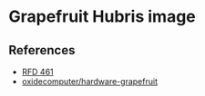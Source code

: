 # Grapefruit Hubris image

## References

- [RFD 461](https://rfd.shared.oxide.computer/rfd/0461)
- [oxidecomputer/hardware-grapefruit](https://github.com/oxidecomputer/hardware-grapefruit)
